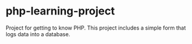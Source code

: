 # php-learning-project
Project for getting to know PHP. This project includes a simple form that logs data into a database.
